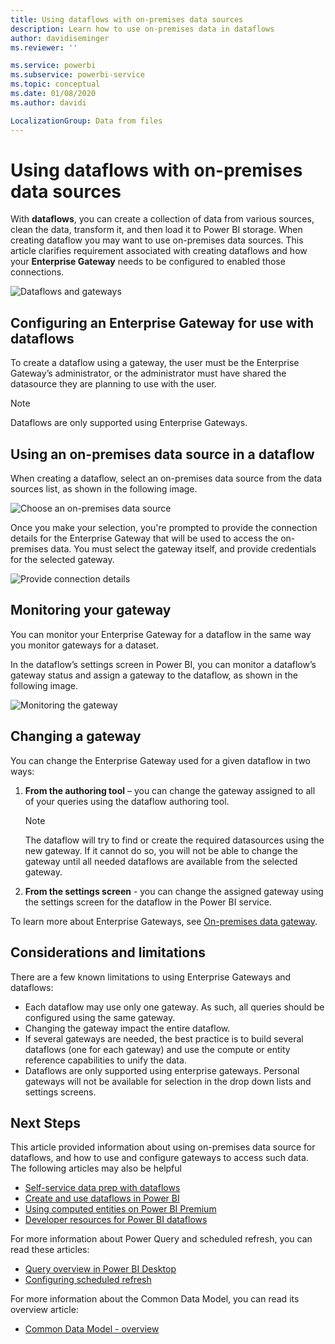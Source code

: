 ```yaml
---
title: Using dataflows with on-premises data sources
description: Learn how to use on-premises data in dataflows
author: davidiseminger
ms.reviewer: ''

ms.service: powerbi
ms.subservice: powerbi-service
ms.topic: conceptual
ms.date: 01/08/2020
ms.author: davidi

LocalizationGroup: Data from files
---
```

# Using dataflows with on-premises data sources

With **dataflows**, you can create a collection of data from various sources, clean the data, transform it, and then load it to Power BI storage. When creating dataflow you may want to use on-premises data sources. This article clarifies requirement associated with creating dataflows and how your **Enterprise Gateway** needs to be configured to enabled those connections.

![Dataflows and gateways](media/service-dataflows-onpremises-gateways/onpremises-gateways_01.png)

## Configuring an Enterprise Gateway for use with dataflows

To create a dataflow using a gateway, the user must be the Enterprise Gateway’s administrator, or the administrator must have shared the datasource they are planning to use with the user. 


> [!NOTE]
> Dataflows are only supported using Enterprise Gateways.

## Using an on-premises data source in a dataflow

When creating a dataflow, select an on-premises data source from the data sources list, as shown in the following image.

![Choose an on-premises data source](media/service-dataflows-onpremises-gateways/onpremises-gateways_02a.png)

Once you make your selection, you're prompted to provide the connection details for the Enterprise Gateway that will be used to access the on-premises data. You must select the gateway itself, and provide credentials for the selected gateway.

![Provide connection details](media/service-dataflows-onpremises-gateways/onpremises-gateways_03.png)

## Monitoring your gateway

You can monitor your Enterprise Gateway for a dataflow in the same way you monitor gateways for a dataset.

In the dataflow’s settings screen in Power BI, you can monitor a dataflow’s gateway status and assign a gateway to the dataflow, as shown in the following image.

![Monitoring the gateway](media/service-dataflows-onpremises-gateways/onpremises-gateways_01.png)

## Changing a gateway

You can change the Enterprise Gateway used for a given dataflow in two ways:

1. **From the authoring tool** – you can change the gateway assigned to all of your queries using the dataflow authoring tool.

    > [!NOTE]
    > The dataflow will try to find or create the required datasources using the new gateway. If it cannot do so, you will not be able to change the gateway until all needed dataflows are available from the selected gateway.

2. **From the settings screen** - you can change the assigned gateway using the settings screen for the dataflow in the Power BI service.

To learn more about Enterprise Gateways, see [On-premises data gateway](service-gateway-onprem.md).

## Considerations and limitations

There are a few known limitations to using Enterprise Gateways and dataflows:

* Each dataflow may use only one gateway. As such, all queries should be configured using the same gateway.
* Changing the gateway impact the entire dataflow.
* If several gateways are needed, the best practice is to build several dataflows (one for each gateway) and use the compute or entity reference capabilities to unify the data.
* Dataflows are only supported using enterprise gateways. Personal gateways will not be available for selection in the drop down lists and settings screens.


## Next Steps

This article provided information about using on-premises data source for dataflows, and how to use and configure gateways to access such data. The following articles may also be helpful

* [Self-service data prep with dataflows](service-dataflows-overview.md)
* [Create and use dataflows in Power BI](service-dataflows-create-use.md)
* [Using computed entities on Power BI Premium](service-dataflows-computed-entities-premium.md)
* [Developer resources for Power BI dataflows](service-dataflows-developer-resources.md)

For more information about Power Query and scheduled refresh, you can read these articles:
* [Query overview in Power BI Desktop](desktop-query-overview.md)
* [Configuring scheduled refresh](refresh-scheduled-refresh.md)

For more information about the Common Data Model, you can read its overview article:
* [Common Data Model - overview ](https://docs.microsoft.com/powerapps/common-data-model/overview)

